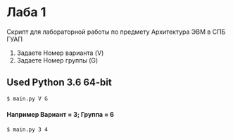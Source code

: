 # Лаба 1
Скрипт для лабораторной работы по предмету Архитектура ЭВМ в СПБ ГУАП
1. Задаете Номер варианта (V)
2. Задаете Номер группы (G)

## Used Python 3.6 64-bit
```bash
$ main.py V G
```
#### Например Вариант = 3; Группа = 6
```bash
$ main.py 3 4
```
